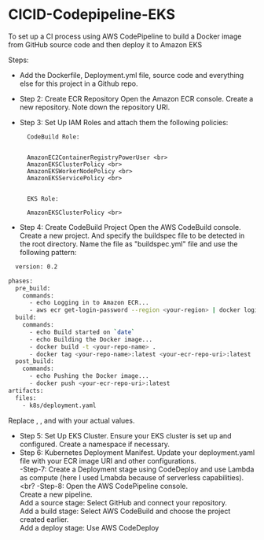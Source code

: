 # CICID-Codepipeline-EKS
To set up a CI process using AWS CodePipeline to build a Docker image from GitHub source code and then deploy it to Amazon EKS

Steps:
- Add the Dockerfile, Deployment.yml file, source code and everything else for this project in a Github repo.
- Step 2: Create ECR Repository
Open the Amazon ECR console.
 Create a new repository.
 Note down the repository URI.
- Step 3: Set Up IAM Roles and attach them the following policies:

        CodeBuild Role:
        
        
        AmazonEC2ContainerRegistryPowerUser <br>
        AmazonEKSClusterPolicy <br>
        AmazonEKSWorkerNodePolicy <br>
        AmazonEKSServicePolicy <br>
        
        
        EKS Role:
        
        AmazonEKSClusterPolicy <br>

- Step 4: Create CodeBuild Project
 Open the AWS CodeBuild console.
 Create a new project. And specify the buildspec file to be detected in the root directory. Name the file as "buildspec.yml" file and use the following pattern:

```bash
  version: 0.2

phases:
  pre_build:
    commands:
      - echo Logging in to Amazon ECR...
      - aws ecr get-login-password --region <your-region> | docker login --username AWS --password-stdin <your-ecr-repo-uri>
  build:
    commands:
      - echo Build started on `date`
      - echo Building the Docker image...
      - docker build -t <your-repo-name> .
      - docker tag <your-repo-name>:latest <your-ecr-repo-uri>:latest
  post_build:
    commands:
      - echo Pushing the Docker image...
      - docker push <your-ecr-repo-uri>:latest
artifacts:
  files:
    - k8s/deployment.yaml

```

Replace <your-region>, <your-ecr-repo-uri>, and <your-repo-name> with your actual values. <br>

- Step 5: Set Up EKS Cluster.
 Ensure your EKS cluster is set up and configured.
 Create a namespace if necessary.
- Step 6: Kubernetes Deployment Manifest.
 Update your deployment.yaml file with your ECR image URI and other configurations. <br>
-Step-7: Create a Deployment stage using CodeDeploy and use Lambda as compute (here I used Lmabda because of serverless capabilities).<br?
-Step-8: Open the AWS CodePipeline console. <br>
Create a new pipeline.<br>
Add a source stage:
 Select GitHub and connect your repository.<br>
Add a build stage:
 Select AWS CodeBuild and choose the project created earlier.<br>
Add a deploy stage:
 Use AWS CodeDeploy


